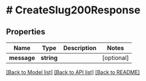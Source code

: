 # # CreateSlug200Response

## Properties

Name | Type | Description | Notes
------------ | ------------- | ------------- | -------------
**message** | **string** |  | [optional]

[[Back to Model list]](../../README.md#models) [[Back to API list]](../../README.md#endpoints) [[Back to README]](../../README.md)
